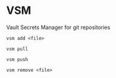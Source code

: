 # VSM
Vault Secrets Manager for git repositories

`vsm add <file>`

`vsm pull`

`vsm push`

`vsm remove <file>`
